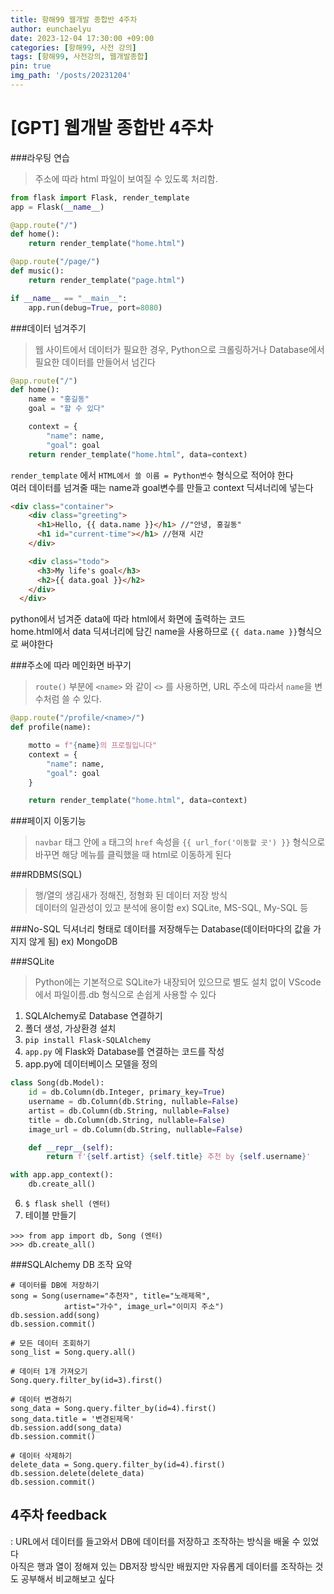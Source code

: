 ```yaml
---
title: 항해99 웹개발 종합반 4주차
author: eunchaelyu
date: 2023-12-04 17:30:00 +09:00
categories: [항해99, 사전 강의]
tags: [항해99, 사전강의, 웹개발종합]
pin: true
img_path: '/posts/20231204'
---
```


# [GPT] 웹개발 종합반 4주차

###라우팅 연습
> 주소에 따라 html 파일이 보여질 수 있도록 처리함.
```python
from flask import Flask, render_template
app = Flask(__name__)

@app.route("/")
def home():
    return render_template("home.html")

@app.route("/page/")
def music():
    return render_template("page.html")

if __name__ == "__main__":
    app.run(debug=True, port=8080)
```

###데이터 넘겨주기
> 웹 사이트에서 데이터가 필요한 경우, Python으로 크롤링하거나 Database에서 필요한 데이터를 만들어서 넘긴다
```python
@app.route("/")
def home():
    name = "홍길동"
    goal = "할 수 있다"

    context = {
        "name": name,
        "goal": goal
    return render_template("home.html", data=context)
```
  ``render_template`` 에서 ``HTML에서 쓸 이름 = Python변수`` 형식으로 적어야 한다\
  여러 데이터를 넘겨줄 때는 name과 goal변수를 만들고 context 딕셔너리에 넣는다

```html
<div class="container">
    <div class="greeting">
      <h1>Hello, {{ data.name }}</h1> //"안녕, 홍길동"
      <h1 id="current-time"></h1> //현재 시간
    </div>

    <div class="todo">
      <h3>My life's goal</h3>
      <h2>{{ data.goal }}</h2>
    </div>
  </div>
```
  python에서 넘겨준 data에 따라 html에서 화면에 출력하는 코드\
  home.html에서 data 딕셔너리에 담긴 name을 사용하므로 ``{{ data.name }}``형식으로 써야한다

###주소에 따라 메인화면 바꾸기
> ``route()`` 부분에 ``<name>`` 와 같이 ``<>`` 를 사용하면, URL 주소에 따라서 ``name``을 변수처럼 쓸 수 있다. 
```python
@app.route("/profile/<name>/")
def profile(name):

    motto = f"{name}의 프로필입니다"
    context = {
        "name": name,
        "goal": goal
    }

    return render_template("home.html", data=context)
```

###페이지 이동기능
> ``navbar`` 태그 안에 ``a`` 태그의 ``href`` 속성을 ``{{ url_for('이동할 곳') }}`` 형식으로 바꾸면 해당 메뉴를 클릭했을 때 html로 이동하게 된다


###RDBMS(SQL)
> 행/열의 생김새가 정해진, 정형화 된 데이터 저장 방식\
>  데이터의 일관성이 있고 분석에 용이함
  ex) SQLite, MS-SQL, My-SQL 등

###No-SQL
딕셔너리 형태로 데이터를 저장해두는 Database(데이터마다의 값을 가지지 않게 됨)
  ex) MongoDB


###SQLite
> Python에는 기본적으로 SQLite가 내장되어 있으므로 별도 설치 없이 VScode에서 파일이름.db 형식으로 손쉽게 사용할 수 있다
1. SQLAlchemy로 Database 연결하기
2. 폴더 생성, 가상환경 설치
3. ``pip install Flask-SQLAlchemy``
4. ``app.py`` 에 Flask와 Database를 연결하는 코드를 작성
5. app.py에 데이터베이스 모델을 정의
```python
class Song(db.Model):
    id = db.Column(db.Integer, primary_key=True)
    username = db.Column(db.String, nullable=False)
    artist = db.Column(db.String, nullable=False)
    title = db.Column(db.String, nullable=False)
    image_url = db.Column(db.String, nullable=False)

    def __repr__(self):
        return f'{self.artist} {self.title} 추천 by {self.username}'

with app.app_context():
    db.create_all()
```
6. ``$ flask shell (엔터)``
7. 테이블 만들기
```
>>> from app import db, Song (엔터)
>>> db.create_all()
```

###SQLAlchemy DB 조작 요약
```shell
# 데이터를 DB에 저장하기
song = Song(username="추천자", title="노래제목", 
            artist="가수", image_url="이미지 주소")
db.session.add(song)
db.session.commit()

# 모든 데이터 조회하기
song_list = Song.query.all()

# 데이터 1개 가져오기
Song.query.filter_by(id=3).first()

# 데이터 변경하기 
song_data = Song.query.filter_by(id=4).first()
song_data.title = '변경된제목'
db.session.add(song_data)
db.session.commit()

# 데이터 삭제하기
delete_data = Song.query.filter_by(id=4).first()
db.session.delete(delete_data)
db.session.commit()
```

## 4주차 feedback
: URL에서 데이터를 들고와서 DB에 데이터를 저장하고 조작하는 방식을 배울 수 있었다\
아직은 행과 열이 정해져 있는 DB저장 방식만 배웠지만 자유롭게 데이터를 조작하는 것도 공부해서 비교해보고 싶다


